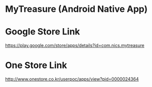 # MyTreasure (Android Native App)

# Google Store Link
https://play.google.com/store/apps/details?id=com.nics.mytreasure

# One Store Link
http://www.onestore.co.kr/userpoc/apps/view?pid=0000024364
